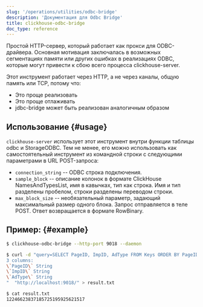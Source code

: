 ```yaml
---
slug: '/operations/utilities/odbc-bridge'
description: 'Документация для Odbc Bridge'
title: clickhouse-odbc-bridge
doc_type: reference
---
```

Простой HTTP-сервер, который работает как прокси для ODBC-драйвера. Основная мотивация заключалась в возможных сегментациях памяти или других ошибках в реализациях ODBC, которые могут привести к сбою всего процесса clickhouse-server.

Этот инструмент работает через HTTP, а не через каналы, общую память или TCP, потому что:
- Это проще реализовать
- Это проще отлаживать
- jdbc-bridge может быть реализован аналогичным образом

## Использование {#usage}

`clickhouse-server` использует этот инструмент внутри функции таблицы odbc и StorageODBC. Тем не менее, его можно использовать как самостоятельный инструмент из командной строки с следующими параметрами в URL POST-запроса:
- `connection_string` -- ODBC строка подключения.
- `sample_block` -- описание колонок в формате ClickHouse NamesAndTypesList, имя в кавычках,
  тип как строка. Имя и тип разделены пробелом, строки разделены
  переводом строки.
- `max_block_size` -- необязательный параметр, задающий максимальный размер одного блока.
Запрос отправляется в теле POST. Ответ возвращается в формате RowBinary.

## Пример: {#example}

```bash
$ clickhouse-odbc-bridge --http-port 9018 --daemon

$ curl -d "query=SELECT PageID, ImpID, AdType FROM Keys ORDER BY PageID, ImpID" --data-urlencode "connection_string=DSN=ClickHouse;DATABASE=stat" --data-urlencode "sample_block=columns format version: 1
3 columns:
\`PageID\` String
\`ImpID\` String
\`AdType\` String
"  "http://localhost:9018/" > result.txt

$ cat result.txt
12246623837185725195925621517
```